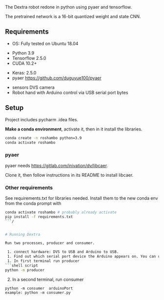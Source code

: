 The Dextra robot redone in python using pyaer and tensorflow.

The pretrained network is a 16-bit quantized weight and state CNN.

## Requirements

 - OS: Fully tested on Ubuntu 18.04
  * Python 3.9
 * Tensorflow 2.5.0
 * CUDA 10.2+
 - Keras: 2.5.0
 - pyaer https://github.com/duguyue100/pyaer
 
 * sensors DVS camera
 * Robot hand with Arduino control via USB serial port bytes

## Setup

Project includes pycharm .idea files.

**Make a conda environment**, activate it, then in it install the libraries.
``` bash
conda create -n roshambo python=3.9
conda activate roshambo
```
### pyaer
pyaer needs https://gitlab.com/inivation/dv/libcaer. 

Clone it, then follow instructions in its README to install libcaer. 

### Other requirements
See requirements.txt for libraries needed. 
Install them to the new conda env from the conda prompt with

``` bash
conda activate roshambo # probably already activate
pip install -f requirements.txt
```/


# Running Dextra

Run two processes, producer and consumer.

 1. connect hardware: DVS to USB and Arduino to USB.
 1. Find out which serial port device the Arduino appears on. You can use dmesg on linux. You can put the serial port into _globals_and_utils.py_ to avoid adding as argument.
 1. In first terminal run producer
```shell script
python -m producer
```
 2. In a second terminal, run consumer
```shell script
python -m consumer  arduinoPort
example: python -m consumer.py 
```


